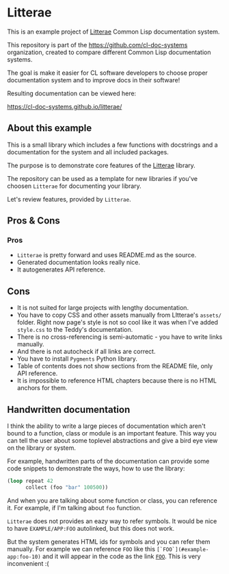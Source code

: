 # Litterae

This is an example project of [Litterae](https://github.com/stefandevai/litterae) Common Lisp documentation system.

This repository is part of the <https://github.com/cl-doc-systems> organization, created to compare different Common Lisp documentation systems.

The goal is make it easier for CL software developers to choose proper documentation system and to improve docs in their software!

Resulting documentation can be viewed here:

<https://cl-doc-systems.github.io/litterae/>

## About this example

This is a small library which includes a few functions with docstrings and a documentation
for the system and all included packages.

The purpose is to demonstrate core features of the
[Litterae](https://github.com/stefandevai/litterae) library.

The repository can be used as a template for new libraries if you've choosen `Litterae`
for documenting your library.

Let's review features, provided by `Litterae`.


## Pros & Cons

### Pros

* ``Litterae`` is pretty forward and uses README.md as the source.
* Generated documentation looks really nice.
* It autogenerates API reference.

## Cons

* It is not suited for large projects with lengthy documentation.
* You have to copy CSS and other assets manually from LItterae's `assets/` folder.
  Right now page's style is not so cool like it was when I've added `style.css`
  to the Teddy's documentation.
* There is no cross-referencing is semi-automatic - you have to write links manually.
* And there is not autocheck if all links are correct.
* You have to install `Pygments` Python library.
* Table of contents does not show sections from the README file, only API reference.
* It is impossible to reference HTML chapters because there is no HTML anchors for them.


## Handwritten documentation

I think the ability to write a large pieces of documentation which aren't bound to
a function, class or module is an important feature. This way you can tell the user
about some toplevel abstractions and give a bird eye view on the library or system.

For example, handwritten parts of the documentation can provide some code snippets
to demonstrate the ways, how to use the library:

```lisp
(loop repeat 42
      collect (foo "bar" 100500))
```

And when you are talking about some function or class, you can reference it.
For example, if I'm talking about `foo` function.

`Litterae` does not provides an eazy way to refer symbols. It would be
nice to have `EXAMPLE/APP:FOO` autolinked, but this does not work.

But the system generates HTML ids for symbols and you can refer them manually.
For example we can reference `FOO` like this ```[`FOO`](#example-app:foo-10)```
and it will appear in the code as the link [`FOO`](#example-app:foo-10).
This is very inconvenient :(
